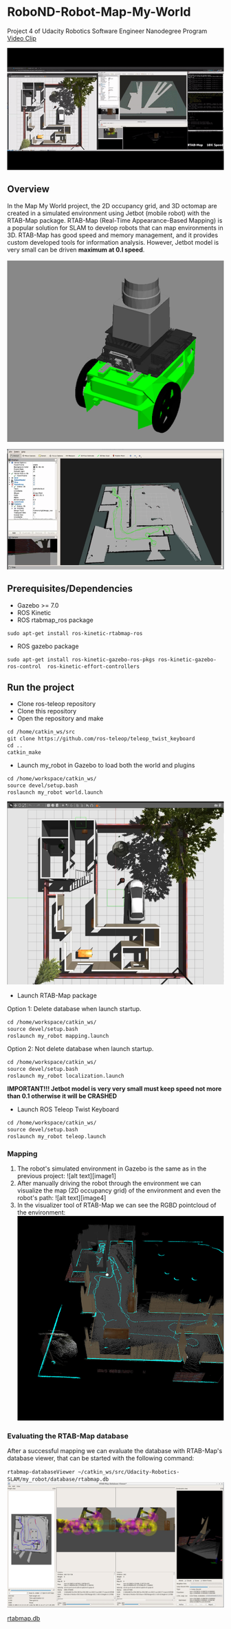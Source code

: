 # RoboND-Robot-Map-My-World

Project 4 of Udacity Robotics Software Engineer Nanodegree Program [Video Clip](https://youtu.be/u6Ax9PQRKWU)


[![Demo_Video](/videos/RoboND-Robot-Map-My-World.gif)](https://youtu.be/u6Ax9PQRKWU)

## Overview  
In the Map My World project, the 2D occupancy grid, and 3D octomap are created in a simulated environment using Jetbot (mobile robot) with the RTAB-Map package.
RTAB-Map (Real-Time Appearance-Based Mapping) is a popular solution for SLAM to develop robots that can map environments in 3D. RTAB-Map has good speed and memory management, and it provides custom developed tools for information analysis. 
However, Jetbot model is very small can be driven **maximum at 0.l speed**.</br></br>
![Jetbot_Model2](images/jetbot_model_2_small.png)  

![Screen Shot2](images/2D_occupancy_grid_path_small.png) 

## Prerequisites/Dependencies  
* Gazebo >= 7.0  
* ROS Kinetic  
* ROS rtabmap_ros package  
```
sudo apt-get install ros-kinetic-rtabmap-ros
```

* ROS gazebo package  
```
sudo apt-get install ros-kinetic-gazebo-ros-pkgs ros-kinetic-gazebo-ros-control  ros-kinetic-effort-controllers
```

## Run the project  
* Clone ros-teleop repository
* Clone this repository
* Open the repository and make  
```
cd /home/catkin_ws/src
git clone https://github.com/ros-teleop/teleop_twist_keyboard
cd ..
catkin_make
```

* Launch my_robot in Gazebo to load both the world and plugins  
```
cd /home/workspace/catkin_ws/
source devel/setup.bash
roslaunch my_robot world.launch
```  
![Screen Shot1](images/gazibo_sim_small.png) 

* Launch RTAB-Map package  

Option 1: Delete database when launch startup.
```
cd /home/workspace/catkin_ws/
source devel/setup.bash
roslaunch my_robot mapping.launch
```  
Option 2: Not delete database when launch startup.
```
cd /home/workspace/catkin_ws/
source devel/setup.bash
roslaunch my_robot localization.launch
```  

**IMPORTANT!!! Jetbot model is very very small must keep speed not more than 0.1 otherwise it will be CRASHED**
* Launch ROS Teleop Twist Keyboard 
```
cd /home/workspace/catkin_ws/
source devel/setup.bash
roslaunch my_robot teleop.launch
```  
### Mapping
1) The robot's simulated environment in Gazebo is the same as in the previous project:
![alt text][image1]
2) After manually driving the robot through the environment we can visualize the map (2D occupancy grid) of the environment and even the robot's path:
![alt text][image4]
3) In the visualizer tool of RTAB-Map we can see the RGBD pointcloud of the environment:
![PointCloud Shot1](images/pointcloud_small.png) 


### Evaluating the RTAB-Map database
After a successful mapping we can evaluate the database with RTAB-Map's database viewer, that can be started with the following command:

`rtabmap-databaseViewer ~/catkin_ws/src/Udacity-Robotics-SLAM/my_robot/database/rtabmap.db`
![Database70](images/rtabmap_db_1052.png)


[rtabmap.db](https://drive.google.com/file/d/1GiLPXxCMNAwcNP0wBklw8C7O_VvoNSE4/view?usp=sharing)
